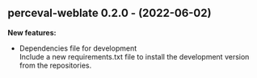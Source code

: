 ## perceval-weblate 0.2.0 - (2022-06-02)

**New features:**

 * Dependencies file for development\
   Include a new requirements.txt file to install the development version
   from the repositories.

